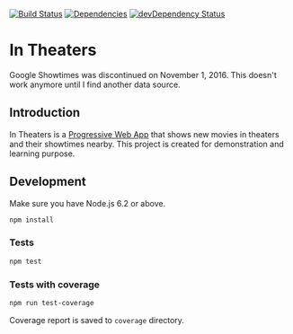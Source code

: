 [![Build Status](https://travis-ci.org/jsynowiec/in-theaters.svg?branch=master)](https://travis-ci.org/jsynowiec/in-theaters)
[![Dependencies](https://david-dm.org/jsynowiec/in-theaters.svg)](https://david-dm.org/jsynowiec/in-theaters)
[![devDependency Status](https://david-dm.org/jsynowiec/in-theaters/dev-status.svg)](https://david-dm.org/jsynowiec/in-theaters#info=devDependencies)

# In Theaters

Google Showtimes was discontinued on November 1, 2016. This doesn't work anymore until I find another data source.

## Introduction
In Theaters is a [Progressive Web App](https://developers.google.com/web/progressive-web-apps/) that shows new movies in theaters and their showtimes nearby. This project is created for demonstration and learning purpose.

## Development
Make sure you have Node.js 6.2 or above.

```bash
npm install
```

### Tests

```bash
npm test
```

### Tests with coverage

```bash
npm run test-coverage
```

Coverage report is saved to `coverage` directory.
